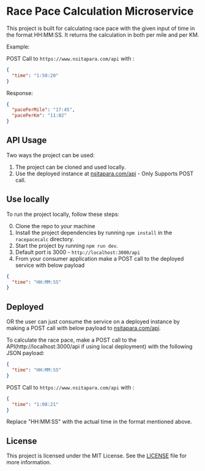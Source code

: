 # Race Pace Calculation Microservice

This project is built for calculating race pace with the given input of time in the format HH:MM:SS. It returns the calculation in both per mile and per KM.

Example:

POST Call to `https://www.nsitapara.com/api` with :

```json
{
  "time": "1:50:20"
}
```

Response:

```json
{
  "pacePerMile": "17:45",
  "pacePerKm": "11:02"
}
```

## API Usage

Two ways the project can be used:

1. The project can be cloned and used locally.
2. Use the deployed instance at [nsitapara.com/api](https://www.nsitapara.com/api) - Only Supports POST call.

## Use locally

To run the project locally, follow these steps:

0. Clone the repo to your machine
1. Install the project dependencies by running `npm install` in the `racepacecalc` directory.
2. Start the project by running `npm run dev`.
3. Default port is 3000 - `http://localhost:3000/api`
4. From your consumer application make a POST call to the deployed service with below payload

```json
{
  "time": "HH:MM:SS"
}
```

## Deployed

OR the user can just consume the service on a deployed instance by making a POST call with below payload to [nsitapara.com/api](https://www.nsitapara.com/api).

To calculate the race pace, make a POST call to the API(http://localhost:3000/api if using local deployment) with the following JSON payload:

```json
{
  "time": "HH:MM:SS"
}
```

POST Call to `https://www.nsitapara.com/api` with :

```json
{
  "time": "1:08:21"
}
```

Replace "HH:MM:SS" with the actual time in the format mentioned above.

## License

This project is licensed under the MIT License. See the [LICENSE](./LICENSE) file for more information.
